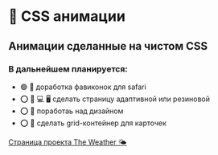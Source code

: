 # 🔵 CSS анимации

## Анимации сделанные на чистом CSS

### В дальнейшем планируется:
* 🟢 🧭  доработка фавиконок для safari 
* ⭕️ 📱  💻  🖥️ сделать страницу адаптивной или резиновой
* ⭕️ 🎨  поработаь над дизайном
* ⭕️ 📰  сделать grid-контейнер для карточек

[Страница проекта The Weather 🌤️](https://navi113.github.io/mp1_The-Weather/)